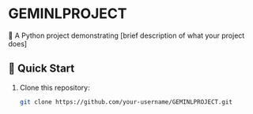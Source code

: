 # GEMINLPROJECT

🔮 A Python project demonstrating [brief description of what your project does]

## 🚀 Quick Start
1. Clone this repository:
   ```bash
   git clone https://github.com/your-username/GEMINLPROJECT.git
